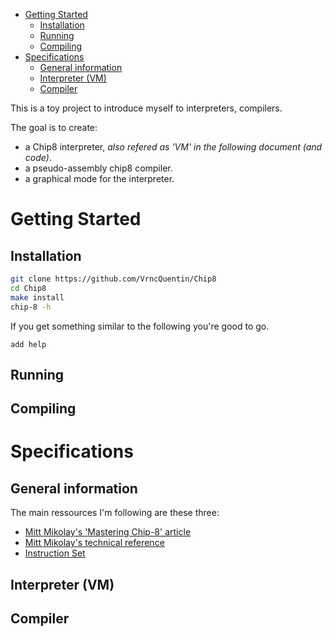 - [Getting Started](#org5abbc53)
  - [Installation](#orgbf9aa42)
  - [Running](#org86a3e3c)
  - [Compiling](#org1369669)
- [Specifications](#org53f172b)
  - [General information](#orgc2b5570)
  - [Interpreter (VM)](#org404974c)
  - [Compiler](#org2a7dcad)

This is a toy project to introduce myself to interpreters, compilers.

The goal is to create:

-   a Chip8 interpreter, *also refered as 'VM' in the following document (and code)*.
-   a pseudo-assembly chip8 compiler.
-   a graphical mode for the interpreter.


<a id="org5abbc53"></a>

# Getting Started


<a id="orgbf9aa42"></a>

## Installation

```bash
git clone https://github.com/VrncQuentin/Chip8
cd Chip8
make install
chip-8 -h
```

If you get something similar to the following you're good to go.

```
add help
```


<a id="org86a3e3c"></a>

## Running


<a id="org1369669"></a>

## Compiling


<a id="org53f172b"></a>

# Specifications


<a id="orgc2b5570"></a>

## General information

The main ressources I'm following are these three:

-   [Mitt Mikolay's 'Mastering Chip-8' article](http://mattmik.com/files/chip8/mastering/chip8.html)
-   [Mitt Mikolay's technical reference](https://github.com/mattmikolay/chip-8/wiki/CHIP%E2%80%908-Technical-Reference)
-   [Instruction Set](https://github.com/mattmikolay/chip-8/wiki/CHIP%E2%80%908-Instruction-Set)


<a id="org404974c"></a>

## Interpreter (VM)


<a id="org2a7dcad"></a>

## Compiler
